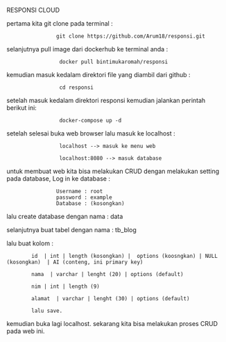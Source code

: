 RESPONSI CLOUD


pertama kita git clone pada terminal :

                    git clone https://github.com/Arum18/responsi.git
                    
selanjutnya pull image dari dockerhub ke terminal anda :

                     docker pull bintimukaromah/responsi
                     
kemudian masuk kedalam direktori file yang diambil dari github :

                     cd responsi
setelah masuk kedalam direktori responsi kemudian jalankan perintah berikut ini:

                     docker-compose up -d
setelah selesai buka web browser lalu masuk ke localhost :

                     localhost --> masuk ke menu web
                     
                     localhost:8080 --> masuk database
untuk membuat web kita bisa melakukan CRUD dengan melakukan setting pada database, Log in ke database :

                    Username : root
                    password : example
                    Database : (kosongkan)
                    
lalu create database dengan nama : data                    

selanjutnya buat tabel dengan nama : tb_blog

lalu buat kolom :

            id  | int | length (kosongkan) |  options (koosngkan) | NULL (kosongkan)  | AI (conteng, ini primary key) 
            
            nama  | varchar | lenght (20) | options (default) 
            
            nim | int | length (9)  
            
            alamat  | varchar | lenght (30) | options (default) 
            
            lalu save.
            
kemudian buka lagi localhost. sekarang kita bisa melakukan proses CRUD pada web ini.

